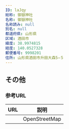 ```yaml
---
ID: laJqy
総称: 御嶽神社
名称: 御嶽神社
名称読み: null
別名: null
都道府県: 山形県
区域: 酒田市
緯度: 38.9974815
経度: 140.0527328
郵便番号: 9998201
住所: 山形県酒田市升田大森5−５
---
```


## その他

### 参考URL

| URL | 説明          |
| --- | ------------- |
|     | OpenStreetMap |
